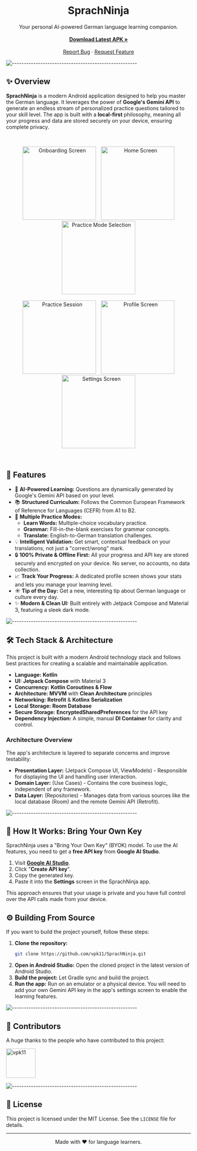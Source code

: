 <br/>
<p align="center">
  <a href="#">
    <!-- Suggestion: Add a project logo here -->
    <!-- <img src="logo.png" alt="Logo" width="80" height="80"> -->
  </a>

  <h1 align="center">SprachNinja</h1>

  <p align="center">
    Your personal AI-powered German language learning companion.
    <br/>
    <br/>
    <a href="https://github.com/vpk11/SprachNinja/releases/latest"><strong>Download Latest APK »</strong></a>
    <br/>
    <br/>
    <a href="https://github.com/vpk11/SprachNinja/issues">Report Bug</a>
    ·
    <a href="https://github.com/vpk11/SprachNinja/issues">Request Feature</a>
  </p>
</p>

![-----------------------------------------------------](https://raw.githubusercontent.com/andreasbm/readme/master/assets/lines/aqua.png)

## ✨ Overview

**SprachNinja** is a modern Android application designed to help you master the German language. It leverages the power of **Google's Gemini API** to generate an endless stream of personalized practice questions tailored to your skill level. The app is built with a **local-first** philosophy, meaning all your progress and data are stored securely on your device, ensuring complete privacy.

<br>
<p align="center">
  <img src="/assets/01.jpg" alt="Onboarding Screen" width="200" hspace="5">
  <img src="/assets/02.jpg" alt="Home Screen" width="200" hspace="5">
  <img src="/assets/03.jpg" alt="Practice Mode Selection" width="200" hspace="5">
  <br><br>
  <img src="/assets/04.jpg" alt="Practice Session" width="200" hspace="5">
  <img src="/assets/05.jpg" alt="Profile Screen" width="200" hspace="5">
  <img src="/assets/06.jpg" alt="Settings Screen" width="200" hspace="5">
</p>
<br>

## 🚀 Features

*   🤖 **AI-Powered Learning:** Questions are dynamically generated by Google's Gemini API based on your level.
*   📚 **Structured Curriculum:** Follows the Common European Framework of Reference for Languages (CEFR) from A1 to B2.
*   🎯 **Multiple Practice Modes:**
    *   **Learn Words:** Multiple-choice vocabulary practice.
    *   **Grammar:** Fill-in-the-blank exercises for grammar concepts.
    *   **Translate:** English-to-German translation challenges.
*   💡 **Intelligent Validation:** Get smart, contextual feedback on your translations, not just a "correct/wrong" mark.
*   🔒 **100% Private & Offline First:** All your progress and API key are stored securely and encrypted on your device. No server, no accounts, no data collection.
*   📈 **Track Your Progress:** A dedicated profile screen shows your stats and lets you manage your learning level.
*   ☀️ **Tip of the Day:** Get a new, interesting tip about German language or culture every day.
*   ✨ **Modern & Clean UI:** Built entirely with Jetpack Compose and Material 3, featuring a sleek dark mode.

![-----------------------------------------------------](https://raw.githubusercontent.com/andreasbm/readme/master/assets/lines/aqua.png)

## 🛠️ Tech Stack & Architecture

This project is built with a modern Android technology stack and follows best practices for creating a scalable and maintainable application.

*   **Language:** **Kotlin**
*   **UI:** **Jetpack Compose** with Material 3
*   **Concurrency:** **Kotlin Coroutines & Flow**
*   **Architecture:** **MVVM** with **Clean Architecture** principles
*   **Networking:** **Retrofit** & **Kotlinx Serialization**
*   **Local Storage:** **Room Database**
*   **Secure Storage:** **EncryptedSharedPreferences** for the API key
*   **Dependency Injection:** A simple, manual **DI Container** for clarity and control.

### Architecture Overview

The app's architecture is layered to separate concerns and improve testability:

*   **Presentation Layer:** (Jetpack Compose UI, ViewModels) - Responsible for displaying the UI and handling user interaction.
*   **Domain Layer:** (Use Cases) - Contains the core business logic, independent of any framework.
*   **Data Layer:** (Repositories) - Manages data from various sources like the local database (Room) and the remote Gemini API (Retrofit).

![-----------------------------------------------------](https://raw.githubusercontent.com/andreasbm/readme/master/assets/lines/aqua.png)

## 🔑 How It Works: Bring Your Own Key

SprachNinja uses a "Bring Your Own Key" (BYOK) model. To use the AI features, you need to get a **free API key** from **Google AI Studio**.

1.  Visit [**Google AI Studio**](https://aistudio.google.com/app/apikey).
2.  Click "**Create API key**".
3.  Copy the generated key.
4.  Paste it into the **Settings** screen in the SprachNinja app.

This approach ensures that your usage is private and you have full control over the API calls made from your device.

## ⚙️ Building From Source

If you want to build the project yourself, follow these steps:

1.  **Clone the repository:**
    ```sh
    git clone https://github.com/vpk11/SprachNinja.git
    ```
2.  **Open in Android Studio:**
    Open the cloned project in the latest version of Android Studio.
3.  **Build the project:**
    Let Gradle sync and build the project.
4.  **Run the app:**
    Run on an emulator or a physical device. You will need to add your own Gemini API key in the app's settings screen to enable the learning features.

![-----------------------------------------------------](https://raw.githubusercontent.com/andreasbm/readme/master/assets/lines/aqua.png)

## 🤝 Contributors

A huge thanks to the people who have contributed to this project:

<a href="https://github.com/vpk11">
  <img src="https://github.com/vpk11.png?size=80" width="80px;" alt="vpk11"/>
  <br />
</a>

![-----------------------------------------------------](https://raw.githubusercontent.com/andreasbm/readme/master/assets/lines/aqua.png)

## 📜 License

This project is licensed under the MIT License. See the `LICENSE` file for details.

---
<p align="center">
  Made with ❤️ for language learners.
</p>
